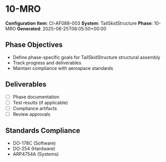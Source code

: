 # 10-MRO

**Configuration Item**: CI-AF088-003
**System**: TailSkidStructure
**Phase**: 10-MRO
**Generated**: 2025-08-25T08:05:50+00:00

## Phase Objectives
- Define phase-specific goals for TailSkidStructure structural assembly
- Track progress and deliverables
- Maintain compliance with aerospace standards

## Deliverables
- [ ] Phase documentation
- [ ] Test results (if applicable)
- [ ] Compliance artifacts
- [ ] Review approvals

## Standards Compliance
- DO-178C (Software)
- DO-254 (Hardware)
- ARP4754A (Systems)

